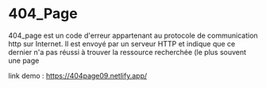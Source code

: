 # 404_Page
404_page est un code d'erreur appartenant au protocole de communication http sur Internet. Il est envoyé par un serveur HTTP et indique que ce dernier n'a pas réussi à trouver la ressource recherchée (le plus souvent une page

link demo : https://404page09.netlify.app/
